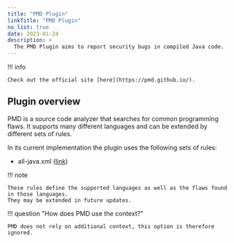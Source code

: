 ```yaml
---
title: "PMD Plugin"
linkTitle: "PMD Plugin"
no_list: true
date: 2023-01-24
description: >
  The PMD Plugin aims to report security bugs in compiled Java code.
---
```


!!! info

    Check out the official site [here](https://pmd.github.io/).

## Plugin overview

PMD is a source code analyzer that searches for common programming flaws.
It supports many different languages and can be extended by different sets of rules.

In its current implementation the plugin uses the following sets of rules:

 - all-java.xml ([link](https://github.com/pmd/pmd/blob/83522e96ef512f2b9a41586ae239509ec6f8313f/pmd-core/src/main/resources/rulesets/internal/all-java.xml))

!!! note

    These rules define the supported languages as well as the flaws found in those languages.
    They may be extended in future updates.

!!! question "How does PMD use the context?"

    PMD does not rely on additional context, this option is therefore ignored.